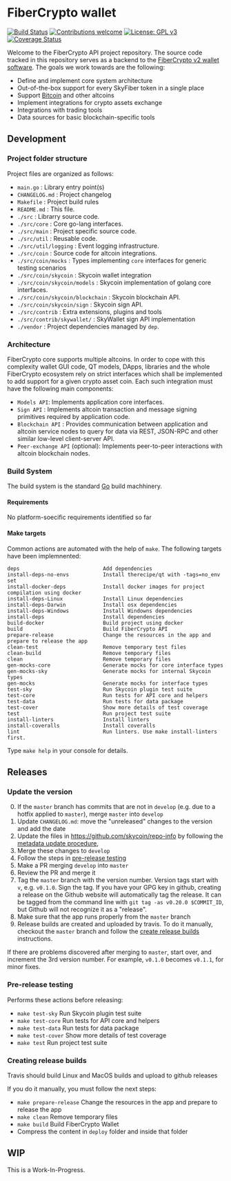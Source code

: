 # FiberCrypto wallet

[![Build Status](https://travis-ci.org/fibercrypto/golang-fibercrypto.svg?branch=develop)](https://travis-ci.org/fibercrypto/golang-fibercrypto)
[![Contributions welcome](https://img.shields.io/badge/contributions-welcome-brightgreen.svg)](CONTRIBUTING.md)
[![License: GPL v3](https://img.shields.io/badge/License-GPLv3-blue.svg)](LICENSE.GPLv3)
[![Coverage Status](https://coveralls.io/repos/github/fibercrypto/FiberCryptoWallet/badge.svg?branch=develop)](https://coveralls.io/github/fibercrypto/FiberCryptoWallet?branch=develop)

Welcome to the FiberCrypto API project repository. The source code tracked in this repository serves as a backend to the [FiberCrypto v2 wallet software](https://github.com/fibercrypto/fibercrypto). The goals we work towards are the following:

- Define and implement core system architecture
- Out-of-the-box support for every SkyFiber token in a single place
- Support [Bitcoin](http://bitcoin.org) and other altcoins
- Implement integrations for crypto assets exchange
- Integrations with trading tools
- Data sources for basic blockchain-specific tools

## Development

### Project folder structure

Project files are organized as follows:

- `main.go` : Library entry point(s)
- `CHANGELOG.md` : Project changelog
- `Makefile` : Project build rules
- `README.md` : This file.
- `./src` : Librarry source code.
- `./src/core` : Core go-lang interfaces.
- `./src/main` : Project specific source code.
- `./src/util` : Reusable code.
- `./src/util/logging` : Event logging infrastructure.
- `./src/coin` : Source code for altcoin integrations.
- `./src/coin/mocks` : Types implementing `core` interfaces for generic testing scenarios
- `./src/coin/skycoin` : Skycoin wallet integration
- `./src/coin/skycoin/models` : Skycoin implementation of golang core interfaces.
- `./src/coin/skycoin/blockchain` : Skycoin blockchain API.
- `./src/coin/skycoin/sign` : Skycoin sign API.
- `./src/contrib` : Extra extensions, plugins and tools
- `./src/contrib/skywallet/` : SkyWallet sign API implementation
- `./vendor` : Project dependencies managed by `dep`.

### Architecture

FiberCrypto core supports multiple altcoins. In order to cope with this complexity wallet GUI code, QT models, DApps, libraries and the whole FiberCrypto ecosystem rely on strict interfaces which shall be implemented to add support for a given crypto asset coin. Each such integration must have the following main components:

- `Models API`: Implements application core interfaces.
- `Sign API` : Implements altcoin transaction and message signing primitives required by application code.
- `Blockchain API` : Provides communication between application and altcoin service nodes to query for data via REST, JSON-RPC and other similar low-level client-server API.
- `Peer-exchange API` (optional): Implements peer-to-peer interactions with altcoin blockchain nodes.

### Build System

The build system is the standard [Go](https://golang.org/ "The Go Programming Language") build machhinery.

#### Requirements

No platform-soecific requirements identified so far

#### Make targets

Common actions are automated with the help of `make`. The following targets have been implemnented:

```
deps                           Add dependencies
install-deps-no-envs           Install therecipe/qt with -tags=no_env set
install-docker-deps            Install docker images for project compilation using docker
install-deps-Linux             Install Linux dependencies
install-deps-Darwin            Install osx dependencies
install-deps-Windows           Install Windowns dependencies
install-deps                   Install dependencies
build-docker                   Build project using docker
build                          Build FiberCrypto API
prepare-release                Change the resources in the app and prepare to release the app
clean-test                     Remove temporary test files
clean-build                    Remove temporary files
clean                          Remove temporary files
gen-mocks-core                 Generate mocks for core interface types
gen-mocks-sky                  Generate mocks for internal Skycoin types
gen-mocks                      Generate mocks for interface types
test-sky                       Run Skycoin plugin test suite
test-core                      Run tests for API core and helpers
test-data                      Run tests for data package
test-cover                     Show more details of test coverage
test                           Run project test suite
install-linters                Install linters
install-coveralls              Install coveralls
lint                           Run linters. Use make install-linters first.
```

Type `make help` in your console for details.

## Releases

### Update the version

0. If the `master` branch has commits that are not in `develop` (e.g. due to a hotfix applied to `master`), merge `master` into `develop`
0. Update `CHANGELOG.md`: move the "unreleased" changes to the version and add the date
0. Update the files in https://github.com/skycoin/repo-info by following the [metadata update procedure](https://github.com/skycoin/repo-info/#updating-skycoin-repository-metadate),
0. Merge these changes to `develop`
0. Follow the steps in [pre-release testing](#pre-release-testing)
0. Make a PR merging `develop` into `master`
0. Review the PR and merge it
0. Tag the `master` branch with the version number. Version tags start with `v`, e.g. `v0.1.0`.
    Sign the tag. If you have your GPG key in github, creating a release on the Github website will automatically tag the release.
    It can be tagged from the command line with `git tag -as v0.20.0 $COMMIT_ID`, but Github will not recognize it as a "release".
0. Make sure that the app runs properly from the `master` branch
0. Release builds are created and uploaded by travis. To do it manually, checkout the `master` branch and follow the [create release builds](#creating-release-builds) instructions.

If there are problems discovered after merging to `master`, start over, and increment the 3rd version number.
For example, `v0.1.0` becomes `v0.1.1`, for minor fixes.

### Pre-release testing

Performs these actions before releasing:

* `make test-sky` Run Skycoin plugin test suite
* `make test-core` Run tests for API core and helpers
* `make test-data` Run tests for data package
* `make test-cover` Show more details of test coverage
* `make test` Run project test suite

### Creating release builds

Travis should build Linux and MacOS builds and upload to github releases

If you do it manually, you must follow the next steps:

* `make prepare-release` Change the resources in the app and prepare to release the app
* `make clean` Remove temporary files
* `make build` Build FiberCrypto Wallet
* Compress the content in `deploy` folder and inside that folder 


## WIP
This is a Work-In-Progress.
